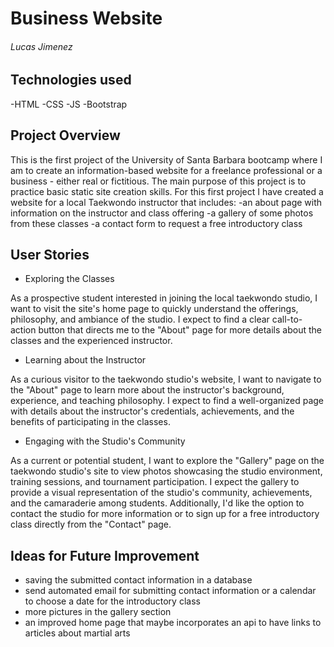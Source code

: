 # Business Website

###### Lucas Jimenez

## Technologies used
-HTML
-CSS
-JS
-Bootstrap

## Project Overview
This is the first project of the University of Santa Barbara bootcamp where I am to create an information-based website for a freelance professional or a business - either real or fictitious. The main purpose of this project is to practice basic static site creation skills. For this first project I have created a website for a local Taekwondo instructor that includes:
-an about page with information on the instructor and class offering
-a gallery of some photos from these classes
-a contact form to request a free introductory class 

## User Stories
- Exploring the Classes

As a prospective student interested in joining the local taekwondo studio, I want to visit the site's home page to quickly understand the offerings, philosophy, and ambiance of the studio. I expect to find a clear call-to-action button that directs me to the "About" page for more details about the classes and the experienced instructor.

- Learning about the Instructor

  
 As a curious visitor to the taekwondo studio's website, I want to navigate to the "About" page to learn more about the instructor's background, experience, and teaching philosophy. I expect to find a well-organized page with details about the instructor's credentials, achievements, and the benefits of participating in the classes.

- Engaging with the Studio's Community
  
 As a current or potential student, I want to explore the "Gallery" page on the taekwondo studio's site to view photos showcasing the studio environment, training sessions, and tournament participation. I expect the gallery to provide a visual representation of the studio's community, achievements, and the camaraderie among students. Additionally, I'd like the option to contact the studio for more information or to sign up for a free introductory class directly from the "Contact" page.


## Ideas for Future Improvement
- saving the submitted contact information in a database
- send automated email for submitting contact information or a calendar to choose a date for the introductory class
- more pictures in the gallery section
- an improved home page that maybe incorporates an api to have links to articles about martial arts
